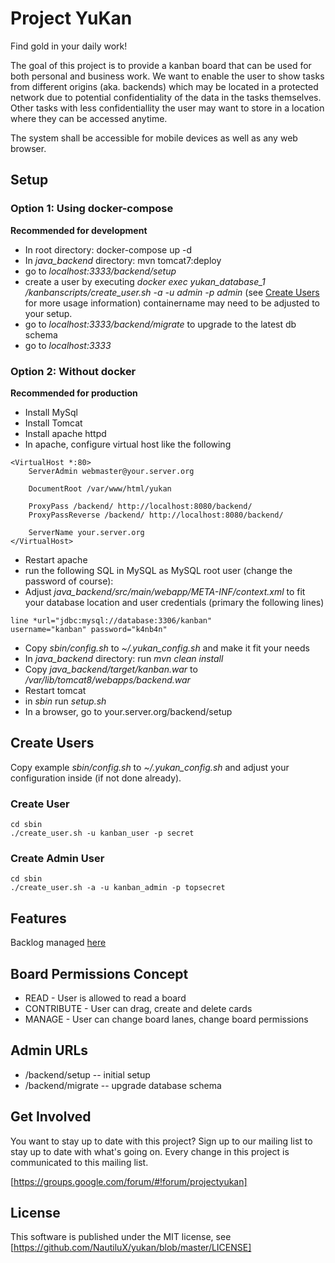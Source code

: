 # Project YuKan

Find gold in your daily work!

The goal of this project is to provide a kanban board that can be used for both personal and business work. We want to enable the user to show tasks from different origins (aka. backends) which may be located in a protected network due to potential confidentiality of the data in the tasks themselves. Other tasks with less confidentiallity the user may want to store in a location where they can be accessed anytime.

The system shall be accessible for mobile devices as well as any web browser.

## Setup
### Option 1: Using docker-compose
**Recommended for development**

- In root directory: docker-compose up -d
- In *java_backend* directory: mvn tomcat7:deploy
- go to *localhost:3333/backend/setup*
- create a user by executing *docker exec yukan_database_1 /kanbanscripts/create_user.sh -a -u admin -p admin* (see [Create Users](#create-users) for more usage information) containername may need to be adjusted to your setup.
- go to *localhost:3333/backend/migrate* to upgrade to the latest db schema
- go to *localhost:3333*

### Option 2: Without docker
**Recommended for production**
- Install MySql
- Install Tomcat
- Install apache httpd
- In apache, configure virtual host like the following
```
<VirtualHost *:80>
    ServerAdmin webmaster@your.server.org

    DocumentRoot /var/www/html/yukan

    ProxyPass /backend/ http://localhost:8080/backend/
    ProxyPassReverse /backend/ http://localhost:8080/backend/

    ServerName your.server.org
</VirtualHost>
```
- Restart apache
- run the following SQL in MySQL as MySQL root user (change the password of course):
- Adjust *java_backend/src/main/webapp/META-INF/context.xml* to fit your database location and user credentials (primary the following lines)
```
line *url="jdbc:mysql://database:3306/kanban"
username="kanban" password="k4nb4n"
```
- Copy *sbin/config.sh* to *~/.yukan_config.sh* and make it fit your needs
- In *java_backend* directory: run *mvn clean install*
- Copy *java_backend/target/kanban.war* to */var/lib/tomcat8/webapps/backend.war*
- Restart tomcat
- in *sbin* run *setup.sh*
- In a browser, go to your.server.org/backend/setup

## Create Users
Copy example *sbin/config.sh* to *~/.yukan_config.sh* and adjust your configuration inside (if not done already).

### Create User
```
cd sbin
./create_user.sh -u kanban_user -p secret
```

### Create Admin User
```
cd sbin
./create_user.sh -a -u kanban_admin -p topsecret
```

## Features
Backlog managed [here](http://yukan.ntlx.org)

## Board Permissions Concept
- READ - User is allowed to read a board
- CONTRIBUTE - User can drag, create and delete cards
- MANAGE - User can change board lanes, change board permissions

## Admin URLs
- /backend/setup -- initial setup
- /backend/migrate -- upgrade database schema

## Get Involved

You want to stay up to date with this project? Sign up to our mailing list to stay up to date with what's going on. Every change in this project is communicated to this mailing list.

[https://groups.google.com/forum/#!forum/projectyukan]

## License

This software is published under the MIT license, see [https://github.com/NautiluX/yukan/blob/master/LICENSE]
